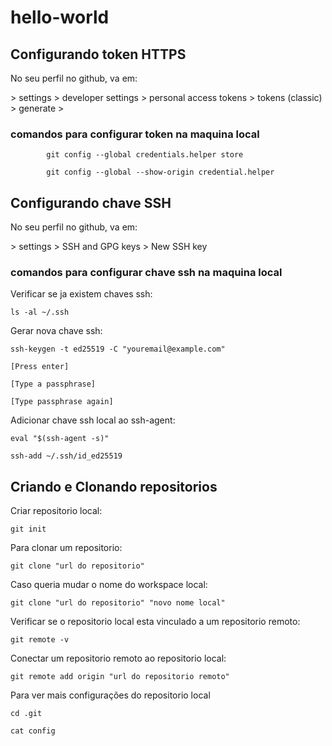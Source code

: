 # hello-world

## Configurando token HTTPS

No seu perfil no github, va em:

\> settings > developer settings > personal access tokens > tokens (classic) > generate >

### comandos para configurar token na maquina local
```
        git config --global credentials.helper store

        git config --global --show-origin credential.helper
```
## Configurando chave SSH

No seu perfil no github, va em:

\> settings > SSH and GPG keys > New SSH key

### comandos para configurar chave ssh na maquina local
Verificar se ja existem chaves ssh:
```
ls -al ~/.ssh
```
Gerar nova chave ssh:
```
ssh-keygen -t ed25519 -C "youremail@example.com"

[Press enter]

[Type a passphrase]

[Type passphrase again]
```
Adicionar chave ssh local ao ssh-agent:
```
eval "$(ssh-agent -s)"

ssh-add ~/.ssh/id_ed25519
```
## Criando e Clonando repositorios

Criar repositorio local:
```
git init
```
Para clonar um repositorio:
```
git clone "url do repositorio"
```
Caso queria mudar o nome do workspace local:
```
git clone "url do repositorio" "novo nome local"
```
Verificar se o repositorio local esta vinculado a um repositorio remoto:
```
git remote -v
```
Conectar um repositorio remoto ao repositorio local:
```
git remote add origin "url do repositorio remoto"
```
Para ver mais configurações do repositorio local
```
cd .git

cat config
```